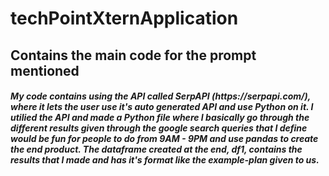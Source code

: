 # techPointXternApplication

## Contains the main code for the prompt mentioned

<H5> My code contains using the API called SerpAPI (https://serpapi.com/), where it lets the user use it's auto generated API and use Python on it. I utilied the API and made a Python file where I basically go through the different results given through the google search queries that I define would be fun for people to do from 9AM - 9PM and use pandas to create the end product. The dataframe created at the end, df1, contains the results that I made and has it's format like the example-plan given to us. </H5>

